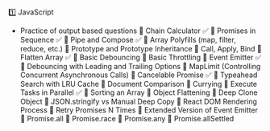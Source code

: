 1️⃣ JavaScript

- Practice of output based questions
  🍄 Chain Calculator ✅
  🍄 Promises in Sequence ✅
  🍄 Pipe and Compose ✅
  🍄 Array Polyfills (map, filter, reduce, etc.)
  🍄 Prototype and Prototype Inheritance
  🍄 Call, Apply, Bind
  🍄 Flatten Array ✅
  🍄 Basic Debouncing
  🍄 Basic Throttling
  🍄 Event Emitter ✅
  🍄 Debouncing with Leading and Trailing Options
  🍄 MapLimit (Controlling Concurrent Asynchronous Calls)
  🍄 Cancelable Promise ✅
  🍄 Typeahead Search with LRU Cache
  🍄 Document Comparison
  🍄 Currying
  🍄 Execute Tasks in Parallel ✅
  🍄 Sorting an Array
  🍄 Object Flattening
  🍄 Deep Clone Object
  🍄 JSON.stringify vs Manual Deep Copy
  🍄 React DOM Rendering Process
  🍄 Retry Promises N Times
  🍄 Extended Version of Event Emitter
  🍄 Promise.all
  🍄 Promise.race
  🍄 Promise.any
  🍄 Promise.allSettled
